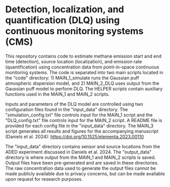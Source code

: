 # Detection, localization, and quantification (DLQ) using continuous monitoring systems (CMS)

This repository contains code to estimate methane emission start and end time (detection), source location (localization), and emission rate (quantification) using concentration data from point-in-space continuous monitoring systems. The code is separated into two main scripts located in the "code" directory: 1) MAIN_1_simulate runs the Gaussian puff atmospheric dispersion model, and 2) MAIN_2_DLQ uses output from the Gaussian puff model to perform DLQ. The HELPER scripts contain auxiliary functions used in the MAIN_1 and MAIN_2 scripts.

Inputs and parameters of the DLQ model are controlled using two configuration files found in the "input_data" directory. The "simulation_config.txt" file controls input for the MAIN_1 script and the "DLQ_config.txt" file controls input for the MAIN_2 script. A README file is provided for each config file in the "input_data" directory. The MAIN_3 script generates all results and figures for the accompanying manuscript (Daniels et al. 2024): https://doi.org/10.1525/elementa.2023.00110

The "input_data" directory contains sensor and source locations from the ADED experiment discussed in Daniels et al. 2024. The "output_data" directory is where output from the MAIN_1 and MAIN_2 scripts is saved. Output files have been pre-generated and are saved in these directories. The raw concentration data used to generate the output files cannot be made publicly available due to privacy concerns, but can be made available upon request for research purposes.


